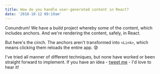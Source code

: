 ```yaml
---
title: How do you handle user-generated content in React?
date: '2018-10-12 09:19am'
---
```

Conundrum! We have a build project whereby some of the content, which includes anchors. And we're rendering the content, safely, in React.

But here's the cinch. The anchors aren't transformed into `<Link>`, which means clicking them reloads the entire app. 😰

I've tried all manner of different techniques, but none have worked or been straight forward to implement. If you have an idea - [tweet me](https://twitter.com/mmjg2011) - I'd love to hear it!
